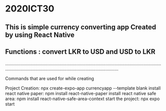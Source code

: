 <h1>2020ICT30</h1>

<h2>This is simple currency converting app Created by using React Native</h2>
<h2>Functions : convert LKR to USD and USD to LKR</h2>

......................................................................................................................................................................................................................

Commands that are used for while creating

Project Creation: npx create-expo-app currencyapp --template blank
install react native paper: npm install react-native-paper
install react native safe area: npm install react-native-safe-area-context
start the project: npx expo start
